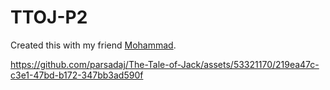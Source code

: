 # TTOJ-P2

Created this with my friend [Mohammad](https://github.com/sarpanah).


https://github.com/parsadaj/The-Tale-of-Jack/assets/53321170/219ea47c-c3e1-47bd-b172-347bb3ad590f


